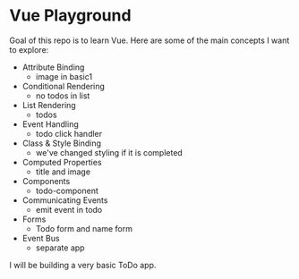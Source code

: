 
# Vue Playground

Goal of this repo is to learn Vue. Here are some of the main concepts I want to explore:
- Attribute Binding
    - image in basic1
- Conditional Rendering
    - no todos in list
- List Rendering
    - todos
- Event Handling
    - todo click handler
- Class & Style Binding
    - we've changed styling if it is completed
- Computed Properties
    - title and image
- Components
    - todo-component
- Communicating Events
    - emit event in todo
- Forms
    - Todo form and name form
- Event Bus
    - separate app

I will be building a very basic ToDo app.